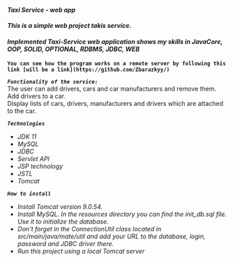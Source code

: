 #### *Taxi Service - web app*


#### _This is a simple web project takis service._ 
#### _Implemented Taxi-Service web application shows my skills in  JavaCore, OOP, SOLID, OPTIONAL, RDBMS, JDBC, WEB_

**`You can see how the program works on a remote server by following
this link [will be a link](https://github.com/Zbarazkyy/)`**

***`Functionality of the service:`*** <br> 
The user can add drivers, cars and car manufacturers and remove them. <br>
Add drivers to a car. <br>
Display lists of cars, drivers, manufacturers and drivers which are attached to the car.


***`Technologies`***
- _JDK 11_
- _MySQL_
- _JDBC_
- _Servlet API_
- _JSP technology_
- _JSTL_
- _Tomcat_

***`How to install`***
- _Install Tomcat version 9.0.54._
- _Install MySQL. In the resources directory you can find the init_db.sql file. Use it to initialize the database._
- _Don't forget in the ConnectionUtil class located in src/main/java/mate/util 
and add your URL to the database, login, password and JDBC driver there._
- _Run this project using a local Tomcat server_

